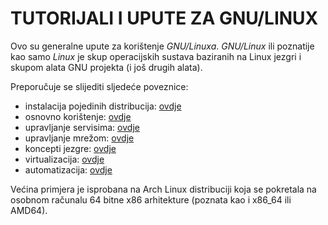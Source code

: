 # TUTORIJALI I UPUTE ZA GNU/LINUX

Ovo su generalne upute za korištenje *GNU/Linuxa*. *GNU/Linux* ili poznatije kao samo *Linux* je skup operacijskih sustava baziranih na Linux jezgri i skupom alata GNU projekta (i još drugih alata).

Preporučuje se slijediti sljedeće poveznice:

* instalacija pojedinih distribucija: [ovdje](installation)
* osnovno korištenje: [ovdje](basics)
* upravljanje servisima: [ovdje](services)
* upravljanje mrežom: [ovdje](networking)
* koncepti jezgre: [ovdje](kernel)
* virtualizacija: [ovdje](virtualization)
* automatizacija: [ovdje](automation)

Većina primjera je isprobana na Arch Linux distribuciji koja se pokretala na osobnom računalu 64 bitne x86 arhitekture (poznata kao i x86_64 ili AMD64).

